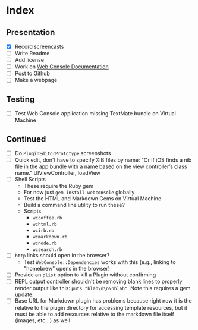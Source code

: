 # Index

## Presentation

* [x] Record screencasts
* [ ] Write Readme
* [ ] Add license
* [ ] Work on [Web Console Documentation](Tasks/Web%20Console%20Documentation.md)
* [ ] Post to Github
* [ ] Make a webpage

## Testing

* [ ] Test Web Console application missing TextMate bundle on Virtual Machine

## Continued

* [ ] Do `PluginEditorPrototype` screenshots
* [ ] Quick edit, don't have to specify XIB files by name: "Or if iOS finds a nib file in the app bundle with a name based on the view controller’s class name." UIViewController, loadView
* [ ] Shell Scripts
	* These require the Ruby gem
	* For now just `gem install webconsole` globally
	* Test the HTML and Markdown Gems on Virtual Machine
	* Build a command line utility to run these?
	* Scripts
		* `wccoffee.rb`
		* `wchtml.rb`
		* `wcirb.rb`
		* `wcmarkdown.rb`
		* `wcnode.rb`
		* `wcsearch.rb`
* [ ] `http` links should open in the browser?
	* Test `WebConsole::Dependencies` works with this (e.g., linking to "homebrew" opens in the browser)
* [ ] Provide an `plist` option to kill a Plugin without confirming
* [ ] REPL output controller shouldn't be removing blank lines to properly render output like this: `puts "blah\n\n\nblah"`. Note this requires a gem update.
* [ ] Base URL for Markdown plugin has problems because right now it is the relative to the plugin directory for accessing template resources, but it must be able to add resources relative to the markdown file itself (images, etc...) as well